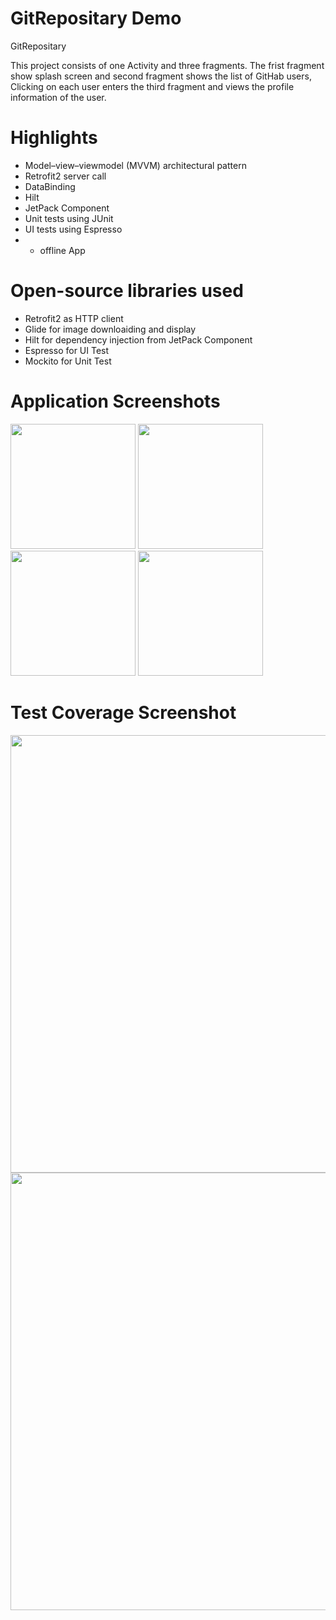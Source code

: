 # GitRepositary Demo

GitRepositary

This project consists of one Activity and three fragments. The frist fragment show splash screen and second fragment shows the list of GitHab users, Clicking on each user enters the third fragment and views the profile information of the user.


# Highlights
- Model–view–viewmodel (MVVM) architectural pattern
- Retrofit2 server call
- DataBinding
- Hilt
- JetPack Component
- Unit tests using JUnit
- UI tests using Espresso
- - offline App


# Open-source libraries used
- Retrofit2 as HTTP client
- Glide for image downloaiding and display
- Hilt for dependency injection from JetPack Component
- Espresso   for UI Test
- Mockito  for Unit Test 

# Application Screenshots
<img src="https://user-images.githubusercontent.com/8200348/160273107-e2d535d8-ef27-4cbe-9a41-f5e8cd48e6ad.jpeg" width="200">

<img src="https://user-images.githubusercontent.com/8200348/160273074-59737bf4-d06f-47c2-8c11-e796d861842a.jpeg"  width="200">


<img src="https://user-images.githubusercontent.com/8200348/160278575-354aab8d-a1d4-45c3-8381-06ac36c73400.jpeg"  width="200">




<img src="https://user-images.githubusercontent.com/8200348/160278633-56b376d8-5956-4d68-a03f-f3a49556a85b.jpeg"  width="200">






# Test Coverage Screenshot

<img width="700" src="https://user-images.githubusercontent.com/8200348/160274694-10516de0-c8ec-4437-a871-8dffae77237f.png">


<img width="700" src="https://user-images.githubusercontent.com/8200348/160274788-3be319d9-903e-42bb-a33d-217060ca53f1.png">





